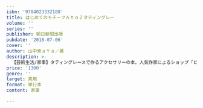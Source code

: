 ```yaml
---
isbn: '9784023332188'
title: はじめてのモチーフＡｔｏＺタティングレー
volume: ''
series: ''
publisher: 朝日新聞出版
pubdate: '2018-07-06'
cover: ''
author: 山中恵ａＹａ／著
description: >-
  【芸術生活/家事】タティングレースで作るアクセサリーの本。人気作家によるショップ「ビージェイ・スミレ」によるピアス、ネックレス、ラリエット、ブレスレットなどを天然石やチャームなどを加え、オリジナリティーあふれるすてきな作品に。作り方は、プロセス写真を多く用いた丁寧な解説で、タティング初心者にも作れる。
price: '1300'
genre: ''
target: 実用
format: 単行本
content: 家事

---
```

